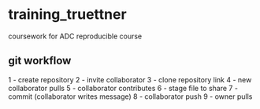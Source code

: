 # training_truettner
coursework for ADC reproducible course


## git workflow

1 - create repository
2 - invite collaborator
3 - clone repository link
4 - new collaborator pulls
5 - collaborator contributes
6 - stage file to share
7 - commit (collaborator writes message)
8 - collaborator push
9 - owner pulls